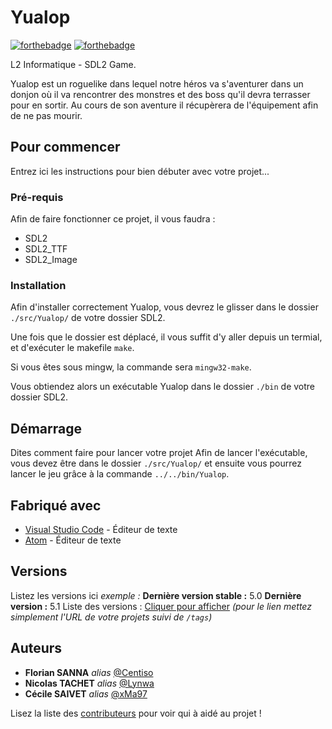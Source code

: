 # Yualop

[![forthebadge](https://forthebadge.com/images/badges/made-with-c.svg)](http://forthebadge.com)  [![forthebadge](https://forthebadge.com/images/badges/not-a-bug-a-feature.svg)](http://forthebadge.com)  

L2 Informatique - SDL2 Game.

Yualop est un roguelike dans lequel notre héros va s'aventurer dans un donjon où il va rencontrer des monstres et des boss qu'il devra terrasser pour en sortir. Au cours de son aventure il récupèrera de l'équipement afin de ne pas mourir.

## Pour commencer

Entrez ici les instructions pour bien débuter avec votre projet...

### Pré-requis

Afin de faire fonctionner ce projet, il vous faudra :

- SDL2
- SDL2_TTF
- SDL2_Image

### Installation

Afin d'installer correctement Yualop, vous devrez le glisser dans le dossier ``./src/Yualop/`` de votre dossier SDL2.

Une fois que le dossier est déplacé, il vous suffit d'y aller depuis un termial, et d'exécuter le makefile ``make``.

Si vous êtes sous mingw, la commande sera ``mingw32-make``.

Vous obtiendez alors un exécutable Yualop dans le dossier ``./bin`` de votre dossier SDL2.

## Démarrage

Dites comment faire pour lancer votre projet
Afin de lancer l'exécutable, vous devez être dans le dossier ``./src/Yualop/`` et ensuite vous pourrez lancer le jeu grâce à la commande ``../../bin/Yualop``.

## Fabriqué avec

* [Visual Studio Code](https://code.visualstudio.com/) - Éditeur de texte
* [Atom](https://atom.io/) - Éditeur de texte

## Versions
Listez les versions ici 
_exemple :_
**Dernière version stable :** 5.0
**Dernière version :** 5.1
Liste des versions : [Cliquer pour afficher](https://github.com/your/project-name/tags)
_(pour le lien mettez simplement l'URL de votre projets suivi de ``/tags``)_

## Auteurs

* **Florian SANNA** _alias_ [@Centiso](https://github.com/Centiso)
* **Nicolas TACHET** _alias_ [@Lynwa](https://github.com/Lynwa)
* **Cécile SAIVET** _alias_ [@xMa97](https://github.com/xMa97)

Lisez la liste des [contributeurs](https://github.com/Centiso/Yualop/contributors) pour voir qui à aidé au projet !
